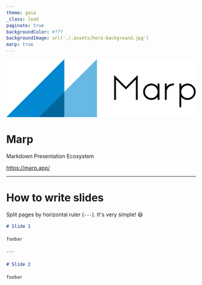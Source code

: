 ```yaml
---
theme: gaia
_class: lead
paginate: true
backgroundColor: #fff
backgroundImage: url('./.assets/hero-background.jpg')
marp: true
---
```


![bg left:40% 80%](./.assets/marp.svg)

# **Marp**

Markdown Presentation Ecosystem

https://marp.app/

---

# How to write slides

Split pages by horizontal ruler (`---`). It's very simple! :satisfied:

```markdown
# Slide 1

foobar

---

# Slide 2

foobar
```
